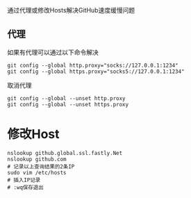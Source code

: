 通过代理或修改Hosts解决GitHub速度缓慢问题

## 代理
如果有代理可以通过以下命令解决
```shell
git config --global http.proxy="socks://127.0.0.1:1234"
git config --global https.proxy="socks5://127.0.0.1:1234"
```
取消代理
```shell
git config --global --unset http.proxy
git config --global --unset https.proxy
```

# 修改Host
```shell
nslookup github.global.ssl.fastly.Net
nslookup github.com
# 记录以上查询结果的2条IP
sudo vim /etc/hosts
# 插入IP记录
# :wq保存退出
```